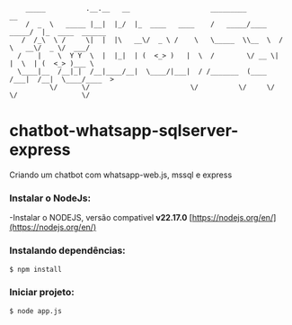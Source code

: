         _____          .__.__   __                    _________              __                
        /  _  \   _____ |__|  |_/  |_  ____   ____    /   _____/____    _____/  |_  ____  ______
       /  /_\  \ /     \|  |  |\   __\/  _ \ /    \   \_____  \\__  \  /    \   __\/  _ \/  ___/
      /    |    \  Y Y  \  |  |_|  | (  <_> )   |  \  /        \/ __ \|   |  \  | (  <_> )___ \ 
      \____|__  /__|_|  /__|____/__|  \____/|___|  / /_______  (____  /___|  /__|  \____/____  >
              \/      \/                         \/          \/     \/     \/                \/ 

# chatbot-whatsapp-sqlserver-express
Criando um chatbot com whatsapp-web.js, mssql e express

### Instalar o NodeJs:
-Instalar o NODEJS, versão compativel **v22.17.0** [https://nodejs.org/en/](https://nodejs.org/en/) 

### Instalando dependências:
```bash
$ npm install
```

### Iniciar projeto:
```bash
$ node app.js
```